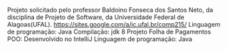 Projeto solicitado pelo professor Baldoino Fonseca dos Santos Neto, da disciplina de Projeto de Software, da Universidade Federal de Alagoas(UFAL).
https://sites.google.com/a/ic.ufal.br/comp215/
Linguagem de programação: Java
Compilação: jdk 8
Projeto Folha de Pagamentos POO:
Desenvolvido no IntelliJ
Linguagem de programação: Java
